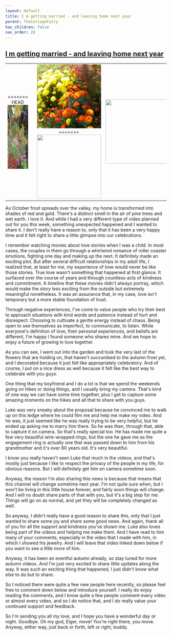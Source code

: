 ```yaml
---
layout: default
title: I m getting married - and leaving home next year
parent: TheCottageFairy
has_children: false
nav_order: 28
---
```


## [I m getting married - and leaving home next year](https://www.youtube.com/watch?v=HuiHrzVBQV0)

<div>
<table align="center">
	<tr>
		<td align="center">
<<<<<<< HEAD
			<img src="../../assets/cottage_fairy_ai_generated_photos/I_m_getting_married_-_and_leaving_home_next_year-[HuiHrzVBQV0]/generated_00.png" height="200" width="200"/>
		</td>
		<td align="center">
			<img src="../../assets/cottage_fairy_ai_generated_photos/I_m_getting_married_-_and_leaving_home_next_year-[HuiHrzVBQV0]/generated_01.png" height="200" width="200"/>
		</td>
		<td align="center">
			<img src="../../assets/cottage_fairy_ai_generated_photos/I_m_getting_married_-_and_leaving_home_next_year-[HuiHrzVBQV0]/generated_02.png" height="200" width="200"/>
=======
			<img src="../../posters/I_m_getting_married_-_and_leaving_home_next_year-[HuiHrzVBQV0]/generated_00.png" height="200" width="200"/>
		</td>
		<td align="center">
			<img src="../../posters/I_m_getting_married_-_and_leaving_home_next_year-[HuiHrzVBQV0]/generated_01.png" height="200" width="200"/>
		</td>
		<td align="center">
			<img src="../../posters/I_m_getting_married_-_and_leaving_home_next_year-[HuiHrzVBQV0]/generated_02.png" height="200" width="200"/>
>>>>>>> ffe52613361410ad9d371a0f80e81de4dd24175f
		</td>
	</tr>
</table>
</div>

As October frost spreads over the valley, my home is transformed into shades of red and gold. There's a distinct smell in the air of pine trees and wet earth. I love it. And while I had a very different type of video planned out for you this week, something unexpected happened and I wanted to share it. I don't really have a reason to, only that it has been a very happy time and it felt right to share a little glimpse into our celebrations.

I remember watching movies about love stories when I was a child. In most cases, the couples in them go through a whirlwind romance of roller coaster emotions, fighting one day and making up the next. It definitely made an exciting plot. But after several difficult relationships in my adult life, I realized that, at least for me, my experience of love would never be like those stories. True love wasn't something that happened at first glance. It surfaced over the course of years and through countless acts of kindness and commitment. A timeline that these movies didn't always portray, which would make the story less exciting from the outside but extremely meaningful nonetheless. It was an assurance that, in my case, love isn't temporary but a more stable foundation of trust.

Through negative experiences, I've come to value people who try their best to approach situations with kind words and patience instead of hurt and disrespect. Choosing to cultivate a gentle energy instead of chaos. Being open to see themselves as imperfect, to communicate, to listen. While everyone's definition of love, their personal experiences, and beliefs are different, I'm happy I found someone who shares mine. And we hope to enjoy a future of growing in love together.

As you can see, I went out into the garden and took the very last of the flowers that are holding on, that haven't succumbed to the autumn frost yet, and I decorated because it just felt like appropriately celebratory. And of course, I put on a nice dress as well because it felt like the best way to celebrate with you guys.

One thing that my boyfriend and I do a lot is that we spend the weekends going on hikes or doing things, and I usually bring my camera. That's kind of one way we can have some time together, plus I get to capture some amazing moments on the hikes and all that to share with you guys.

Luke was very sneaky about the proposal because he convinced me to walk up on this ledge where he could film me and help me make my video. And he was, it just seemed like he was really trying to be very helpful, but he ended up asking me to marry him there. So he was then, through that, able to capture it on camera. So that's really special too. He has made me quite a few very beautiful wire-wrapped rings, but the one he gave me as the engagement ring is actually one that was passed down to him from his grandmother and it's over 60 years old. It's very beautiful.

I know you really haven't seen Luke that much in the videos, and that's mostly just because I like to respect the privacy of the people in my life, for obvious reasons. But I will definitely get him on camera sometime soon.

Anyway, the reason I'm also sharing this news is because that means that this channel will change sometime next year. I'm not quite sure when, but I won't be living in this little house forever, and fairly soon things will change. And I will no doubt share parts of that with you, but it's a big step for me. Things will go on as normal, and yet they will be completely changed as well.

So anyway, I didn't really have a good reason to share this, only that I just wanted to share some joy and share some good news. And again, thank all of you for all the support and kindness you've shown me. Luke also loves being part of the videos and helping me make them. And I have read to him many of your comments, especially in the video that I made with him, in which I showed his jewelry. And I will leave that video linked down below if you want to see a little more of him.

Anyway, it has been an eventful autumn already, so stay tuned for more autumn videos. And I'm just very excited to share little updates along the way. It was such an exciting thing that happened, I just didn't know what else to do but to share.

So I noticed there were quite a few new people here recently, so please feel free to comment down below and introduce yourself. I really do enjoy reading the comments, and I know quite a few people comment every video or almost every video, and so I do notice that, and I do really value your continued support and feedback.

So I'm sending you all my love, and I hope you have a wonderful day or night. Goodbye. Oh my god, Eiger, move! You're right there, you move. Anyway, either way, just back or forth, left or right, buddy.